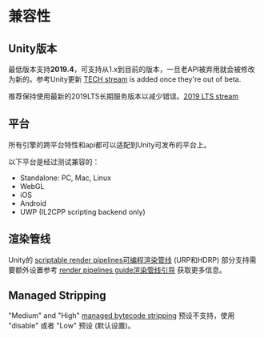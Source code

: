 # 兼容性

## Unity版本

最低版本支持**2019.4**，可支持从1.x到目前的版本，一旦老API被弃用就会被修改为新的。参考Unity更新 [TECH stream](https://blogs.unity3d.com/2018/04/09/new-plans-for-unity-releases-introducing-the-tech-and-long-term-support-lts-streams/) is added once they're out of beta.

推荐保持使用最新的2019LTS长期服务版本以减少错误。[2019 LTS stream](https://unity3d.com/unity/qa/lts-releases?version=2019.4)

## 平台

所有引擎的跨平台特性和api都可以适配到Unity可发布的平台上。

以下平台是经过测试兼容的：
* Standalone: PC, Mac, Linux
* WebGL
* iOS
* Android
* UWP (IL2CPP scripting backend only)

## 渲染管线

Unity的 [scriptable render pipelines可编程渲染管线](https://docs.unity3d.com/Manual/render-pipelines.html) (URP和HDRP) 部分支持需要额外设置参考 [render pipelines guide渲染管线引导](/zh/guide/render-pipelines.md) 获取更多信息。

## Managed Stripping

"Medium" and "High" [managed bytecode stripping](https://docs.unity3d.com/Manual/ManagedCodeStripping.html) 预设不支持，使用 "disable" 或者 "Low" 预设 (默认设置)。
